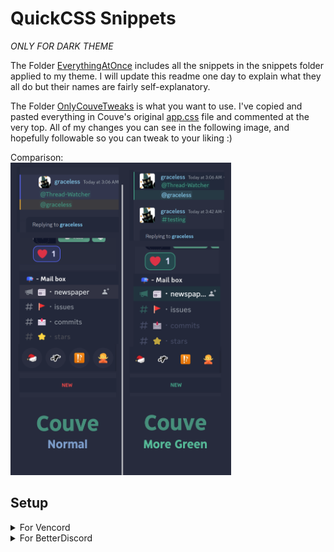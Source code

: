 # QuickCSS Snippets
*ONLY FOR DARK THEME*

The Folder [EverythingAtOnce](https://github.com/Redundakitties/quickCSS-snippets/tree/master/EverythingAtOnce) includes all the snippets in the snippets folder applied to my theme. I will update this readme one day to explain what they all do but their names are fairly self-explanatory. 

The Folder [OnlyCouveTweaks](https://github.com/Redundakitties/quickCSS-snippets/tree/master/OnlyCouveTweaks) is what you want to use. I've copied and pasted everything in Couve's original [app.css](https://github.com/NYRI4/Couve/blob/main/betterdiscord/app.css) file and commented at the very top. All of my changes you can see in the following image, and hopefully followable so you can tweak to your liking :) 

Comparison: 
<br>
<img src="https://github.com/Redundakitties/quickCSS-snippets/blob/master/cabbage.png" alt= "Cabbage Theme" height="500">

## Setup
<details>

<summary>For Vencord</summary>
Either:
a) copy and paste this code from 
<a href="https://raw.githubusercontent.com/Redundakitties/quickCSS-snippets/master/OnlyCouveTweaks/quickCss.css"><code>./OnlyCouveTweaks/quickCss.css</code></a> file found here: <code>C:\Users\<name>\AppData\Roaming\Vencord\settings\quickCss.css</code>

b) paste this link <code>https://raw.githubusercontent.com/Redundakitties/quickCSS-snippets/master/OnlyCouveTweaks/quickCss.css</code> into the theme section in your settings like you would any other theme.
</details>

<details>
<summary>For BetterDiscord</summary>
copy and paste this code from
<a href="https://raw.githubusercontent.com/Redundakitties/quickCSS-snippets/master/OnlyCouveTweaks/quickCss.css"><code>./OnlyCouveTweaks/quickCss.css</code></a> into your css file.
</details>